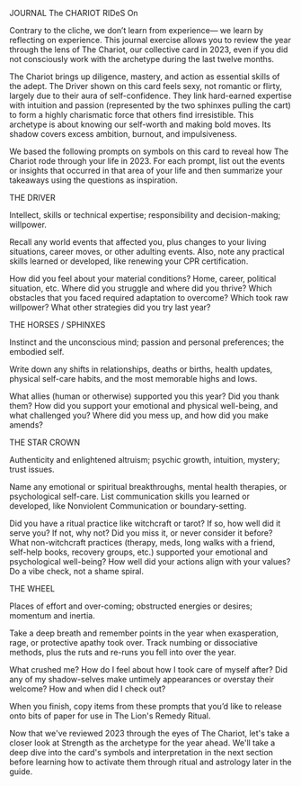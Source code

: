 JOURNAL
The CHARIOT RIDeS On

Contrary to the cliche, we don’t learn from experience— we learn by reflecting on experience. This journal exercise allows you to review the year through the lens of The Chariot, our collective card in 2023, even if you did not consciously work with the archetype during the last twelve months.

The Chariot brings up diligence, mastery, and action as essential skills of the adept. The Driver shown on this card feels sexy, not romantic or flirty, largely due to their aura of self-confidence. They link hard-earned expertise with intuition and passion (represented by the two sphinxes pulling the cart) to form a highly charismatic force that others find irresistible. This archetype is about knowing our self-worth and making bold moves. Its shadow covers excess ambition, burnout, and impulsiveness.

We based the following prompts on symbols on this card to reveal how The Chariot rode through your life in 2023. For each prompt, list out the events or insights that occurred in that area of your life and then summarize your takeaways using the questions as inspiration.

THE DRIVER

Intellect, skills or technical expertise; responsibility and decision-making; willpower.

Recall any world events that affected you, plus changes to your living situations, career moves, or other adulting events. Also, note any practical skills learned or developed, like renewing your CPR certification.

How did you feel about your material conditions? Home, career, political situation, etc.
Where did you struggle and where did you thrive?
Which obstacles that you faced required adaptation to overcome? Which took raw willpower? What other strategies did you try last year?

THE HORSES / SPHINXES

Instinct and the unconscious mind; passion and personal preferences; the embodied self.

Write down any shifts in relationships, deaths or births, health updates, physical self-care habits, and the most memorable highs and lows.

What allies (human or otherwise) supported you this year? Did you thank them?
How did you support your emotional and physical well-being, and what challenged you?
Where did you mess up, and how did you make amends?

THE STAR CROWN

Authenticity and enlightened altruism; psychic growth, intuition, mystery; trust issues.

Name any emotional or spiritual breakthroughs, mental health therapies, or psychological self-care. List communication skills you learned or developed, like Nonviolent Communication or boundary-setting.

Did you have a ritual practice like witchcraft or tarot? If so, how well did it serve you? If not, why not? Did you miss it, or never consider it before?
What non-witchcraft practices (therapy, meds, long walks with a friend, self-help books, recovery groups, etc.) supported your emotional and psychological well-being?
How well did your actions align with your values? Do a vibe check, not a shame spiral.

THE WHEEL

Places of effort and over-coming; obstructed energies 
or desires; momentum and inertia.

Take a deep breath and remember points in the year when exasperation, rage, or protective apathy took over. Track numbing or dissociative methods, plus the ruts and re-runs you fell into over the year.

What crushed me? How do I feel about how I took care of myself after?
Did any of my shadow-selves make untimely appearances or overstay their welcome?
How and when did I check out?

When you finish, copy items from these prompts that you’d like to release onto bits of paper for use in The Lion's Remedy Ritual.

Now that we've reviewed 2023 through the eyes of The Chariot, let's take a closer look at Strength as the archetype for the year ahead. We'll take a deep dive into the card's symbols and interpretation in the next section before learning how to activate them through ritual and astrology later in the guide.